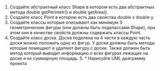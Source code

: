 1. Создайте абстрактный класс Shape в котором есть два абстрактных метода double getPerimetr() и double getArea().
2. Создайте класс Point в котором есть два свойства double x double y.
3. Создайте классы которые описывают как минимум 3 геометрические фигуры (они должны быть подклассами Shape), при этом они в качестве свойств должны содержать классы Point.
4. Создайте класс доска. Доска поделена на 4 части в каждую часть доски можно положить одну из фигур. У доски должны быть методы которые помещают и удаляют фигуру с доски.
Также должен быть метод который выводит информацию о всех фигурах лежащих на доске и их суммарную площадь. 5. * Нарисуйте UML диаграмму проекта